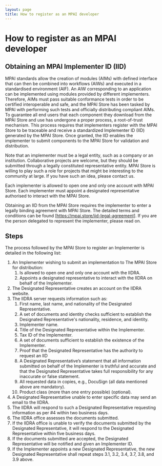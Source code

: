 ```yaml
---
layout: page
title: How to register as an MPAI developer
---
```


# How to register as an MPAI developer

## Obtaining an MPAI Implementer ID (IID)

MPAI standards allow the creation of modules (AIMs) with defined interface that can then be combined into workflows (AIWs) and executed in a standardised environment (AIF). An AIW corresponding to an application can be implemented using modules provided by different implementers. Therefore, AIMs must pass suitable conformance tests in order to be certified interoperable and safe, and the MPAI Store has been tasked by MPAI with performing such tests and officially distributing compliant AIMs. To guarantee all end users that each component they download from the MPAI Store and use has undergone a proper process, a root-of-trust mechanism. This process requires that implementers register with the MPAI Store to be traceable and receive a standardized Implementer ID (IID) generated by the MPAI Store. Once granted, the IID enables the implementer to submit components to the MPAI Store for validation and distribution.

Note that an implementer must be a legal entity, such as a company or an institution. Collaborative projects are welcome, but they should be submitted through a legally constituted representative entity. MPAI Store is willing to play such a role for projects that might be interesting to the community at large. If you have such an idea, please contact us.

Each implementer is allowed to open one and only one account with MPAI Store. Each implementer must appoint a designated representative authorised to interact with the MPAI Store.

Obtaining an IID from the MPAI Store requires the implementer to enter a legally binding agreement with MPAI Store. The detailed terms and conditions can be found [https://mpai.store/iid-legal-agreement].
If you are the person delegated to represent the implementer, please read on.

## Steps

The process followed by the MPAI Store to register an Implementer is detailed in the following list:
1. An Implementer wishing to submit an implementation to The MPAI Store for distribution:
    1. Is allowed to open one and only one account with the IIDRA.
    2. Appoints a designated representative to interact with the IIDRA on behalf of the Implementer.
2. The Designated Representative creates an account on the IIDRA website.
3. The IIDRA server requests information such as:
    1. First name, last name, and nationality of the Designated Representative.
    2. A set of documents and identity checks sufficient to establish the Designated Representative's nationality, residence, and identity.
    3. Implementer name.
    4. Title of the Designated Representative within the Implementer.
    5. Tax ID of the Implementer.
    6. A set of documents sufficient to establish the existence of the Implementer.
    7. Proof that the Designated Representative has the authority to request an IID
    8. A Designated Representative’s statement that all information submitted on behalf of the Implementer is truthful and accurate and that the Designated Representative takes full responsibility for any inaccurate or false statement. 
    9. All requested data in copies, e.g., DocuSign (all data mentioned above are mandatory).
    10. Product class (more than one entry possible) (optional).
4. A Designated Representative unable to enter specific data may send an email to the IIDRA.
5. The IIDRA will respond to such a Designated Representative requesting information as per #4 within two business days. 
6. The IIDRA office assesses the documents submitted. 
7. If the IIDRA office is unable to verify the documents submitted by the Designated Representative, it will respond to the Designated Representative within five business days.
8. If the documents submitted are accepted, the Designated Representative will be notified and given an Implementer ID.
9. If the Implementer appoints a new Designated Representative, the new Designated Representative shall repeat steps 3.1, 3.2, 3.4, 3.7, 3.8, and 3.9 above.

